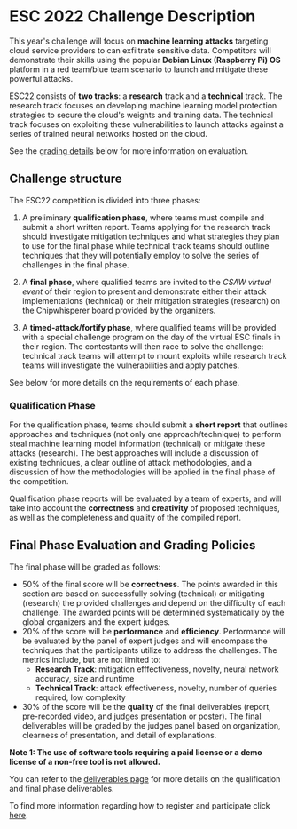 ESC 2022 Challenge Description
==============================

This year's challenge will focus on **machine learning attacks** targeting cloud service providers to can exfiltrate sensitive data. Competitors will demonstrate their skills using the popular **Debian Linux (Raspberry Pi) OS** platform in a red team/blue team scenario to launch and mitigate these powerful attacks.

ESC22 consists of **two tracks**: a **research** track and a **technical** track. The research track focuses on developing machine learning model protection strategies to secure the cloud's weights and training data. The technical track focuses on exploiting these vulnerabilities to launch attacks against a series of trained neural networks hosted on the cloud.

See the [grading details](#evaluation-and-grading-policies) below for more information on evaluation.


## Challenge structure

The ESC22 competition is divided into three phases:

1. A preliminary **qualification phase**, where teams must compile and submit a short written report. Teams applying
for the research track should investigate mitigation techniques and what strategies they plan to use for the final phase while technical track teams should outline techniques that they will potentially employ to solve the series of challenges in the final phase.

2. A **final phase**, where qualified teams are invited to the *CSAW virtual event* of their region to present and demonstrate either their attack implementations (technical) or their mitigation strategies (research) on the Chipwhisperer board provided by the organizers.

3. A **timed-attack/fortify phase**, where qualified teams will be provided with a special challenge program on the day of the virtual ESC finals in their region. The contestants will then race to solve the challenge: technical track teams will attempt to mount exploits while research track teams will investigate the vulnerabilities and apply patches.

See below for more details on the requirements of each phase.


### Qualification Phase

For the qualification phase, teams should submit a **short report** that outlines approaches and techniques (not only one approach/technique) to perform steal machine learning model information (technical) or mitigate these attacks (research). The best approaches will include a discussion of existing techniques, a clear outline of attack methodologies, and a discussion of how the methodologies will be applied in the final phase of the competition.

Qualification phase reports will be evaluated by a team of experts, and will take into account the **correctness** and **creativity** of proposed techniques, as well as the completeness and quality of the compiled report.

## Final Phase Evaluation and Grading Policies

The final phase will be graded as follows:
- 50% of the final score will be **correctness**. The points awarded in this section are based on successfully solving (technical) or mitigating (research) the provided challenges and depend on the difficulty of each challenge. The awarded points will be determined systematically by the global organizers and the expert judges. 
- 20% of the score will be **performance** and **efficiency**. Performance will be evaluated by the panel of expert judges and will encompass the techniques that the participants utilize to address the challenges. The metrics include, but are not limited to:
  - **Research Track**: mitigation efffectiveness, novelty, neural network accuracy, size and runtime
  - **Technical Track**: attack effectiveness, novelty, number of queries required, low complexity
- 30% of the score will be the **quality** of the final deliverables (report, pre-recorded video, and judges presentation or poster). The final deliverables will be graded by the judges panel based on organization, clearness of presentation, and detail of explanations.

 **Note 1: The use of software tools requiring a paid license or a demo license of a non-free tool is not allowed.**

You can refer to the [deliverables page](deliverables.md) for more details on the qualification and final phase deliverables.

To find more information regarding how to register and participate click [here](logistics.md).

